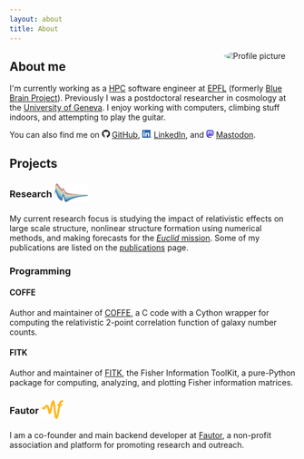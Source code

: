 ```yaml
---
layout: about
title: About
---
```

<style>
.page-content {
padding: 0;
}

.post .post-content h2, .post .post-content h3, .post .post-content h4, .post .post-content h5, .post .post-content h6{
margin: 30px 0 19px;
}
</style>

<img src="../assets/profile.jpg" alt="Profile picture" width="25%" style="border-radius: 50%;float: right;margin: 0 0 0 15px;">

## About me

I'm currently working as a [HPC][hpc-wiki] software engineer at [EPFL][epfl] (formerly [Blue Brain Project][bbp]).
Previously I was a postdoctoral researcher in cosmology at the [University of Geneva][unige].
I enjoy working with computers, climbing stuff indoors, and attempting to play the guitar.

You can also find me on
<img src="assets/GitHub-Mark-64px.png" alt="Github logo" style="height:1em;display:inline">
<a href="https://github.com/JCGoran">GitHub</a>,
<img src="assets/linkedin.png" alt="LinkedIn logo" style="height:1em;display:inline">
<a href="https://www.linkedin.com/in/goran-cizmek/">LinkedIn</a>,
and
<img src="assets/mastodon.svg" alt="Mastodon logo" style="height:1em;display:inline">
<a rel="me" href="https://tooting.ch/@jcgoran">Mastodon</a>.


## Projects

<h3 style="display:flex;align-items:center;">
Research
<a href="https://arxiv.org/search/?searchtype=author&query=Jelic-Cizmek%2C+G">
<img src="assets/2pcf.png" alt="2-point correlation function" title="Click here to see my articles on arXiv!" style="height:2em;display:inline;margin:0 5px 0 5px">
</a>
</h3>

My current research focus is studying the impact of relativistic effects on large scale structure, nonlinear structure formation using numerical methods, and making forecasts for the [_Euclid_ mission][euclid].
Some of my publications are listed on the [publications](/publications.html) page.

<h3 style="display:flex;align-items:center;">
Programming
</h3>

#### COFFE

Author and maintainer of [COFFE][coffe], a C code with a Cython wrapper for computing the relativistic 2-point correlation function of galaxy number counts.

#### FITK

Author and maintainer of [FITK][fitk], the Fisher Information ToolKit, a pure-Python package for computing, analyzing, and plotting Fisher information matrices.


<h3 style="display:flex;align-items:center;">
Fautor
<a href="https://fautor.org">
<img src="assets/fautor.png" alt="Fautor logo" title="Click here to be taken to the Fautor website!" style="height:2em;display:inline;margin:0 5px 0 5px">
</a>
</h3>

I am a co-founder and main backend developer at [Fautor][fautor.org], a non-profit association and platform for promoting research and outreach.

[epfl]: https://www.epfl.ch/labs/markram-lab/
[unige]: https://cosmology.unige.ch/
[euclid]: https://sci.esa.int/web/euclid
[coffe]: https://github.com/JCGoran/coffe
[fitk]: https://github.com/JCGoran/fitk
[fautor.org]: https://fautor.org
[bbp]: https://www.epfl.ch/research/domains/bluebrain/
[hpc-wiki]: https://en.wikipedia.org/wiki/High-performance_computing
